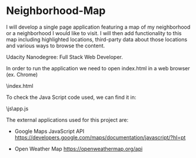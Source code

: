 # Neighborhood-Map
I will develop a single page application featuring a map of my neighborhood or a neighborhood I would like to visit. I will then add functionality to this map including highlighted locations, third-party data about those locations and various ways to browse the content.

Udacity Nanodegree: Full Stack Web Developer.




In order to run the application we need to open index.html in a web browser (ex. Chrome)

\index.html

To check the Java Script code used, we can find it in: 

\js\app.js

The external applications used for this project are:

- Google Maps JavaScript API
https://developers.google.com/maps/documentation/javascript/?hl=pt

- Open Weather Map
https://openweathermap.org/api


